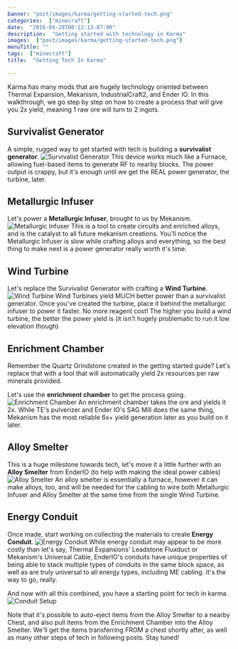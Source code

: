 ```yaml
---
banner: "post/images/karma/getting-started-tech.png"
categories:  ["minecraft"]
date:  "2016-04-28T00:22:13-07:00"
description:  "Getting started with technology in Karma"
images:  ["post/images/karma/getting-started-tech.png"]
menuTitle: ""
tags:  ["minecraft"]
title:  "Getting Tech In Karma"

---
```


Karma has many mods that are hugely technology oriented between Thermal Expansion, Mekanism, IndustrialCraft2, and Ender IO.
In this walkthrough, we go step by step on how to create a process that will give you 2x yield, meaning 1 raw ore will turn to 2 ingots.

<!--more-->
## Survivalist Generator
A simple, rugged way to get started with tech is building a **survivalist generator**.
![Survivalist Generator](/post/images/karma/survivalist-generator.png)
This device works much like a Furnace, allowing fuel-based items to generate RF to nearby blocks. The power output is crappy, but it's enough until we get the REAL power generator, the turbine, later.

## Metallurgic Infuser
Let's power a **Metallurgic Infuser**, brought to us by Mekanism.
![Metallurgic Infuser](/post/images/karma/metallurgic-infuser.png)
This is a tool to create circuits and enriched alloys, and is the catalyst to all future mekanism creations.
You'll notice the Metallurgic Infuser is slow while crafting alloys and everything, so the best thing to make next is a power generator really worth it's time.

## Wind Turbine
Let's replace the Survivalist Generator with crafting a **Wind Turbine**.
![Wind Turbine](/post/images/karma/wind-turbine.png)
Wind Turbines yield MUCH better power than a survivalist generator. Once you've created the turbine, place it behind the metallurgic infuser to power it faster. No more reagent cost! The higher you build a wind turbine, the better the power yield is (it isn't hugely problematic to run it low elevation though)


## Enrichment Chamber

Remember the Quartz Grindstone created in the getting started guide? Let's replace that with a tool that will automatically yield 2x resources per raw minerals provided. 

Let's use the **enrichment chamber** to get the process going.
![Enrichment Chamber](/post/images/karma/enrichment-chamber.png)
An enrichment chamber takes the ore and yields it 2x. While TE's pulverizer and Ender IO's SAG Mill does the same thing, Mekanism has the most reliable 6x+ yield generation later as you build on it later.

## Alloy Smelter
This is a huge milestone towards tech, let's move it a little further with an **Alloy Smelter** from EnderIO (to help with making the ideal power cables)
![Alloy Smelter](/post/images/karma/alloy-smelter.png)
An alloy smelter is essentially a furnace, however it can make alloys, too, and will be needed for the cabling to wire both Metallurgic Infuser and Alloy Smelter at the same time from the single Wind Turbine.

## Energy Conduit

Once made, start working on collecting the materials to create **Energy Conduit**.
![Energy Conduit](/post/images/karma/energy-conduit.png)
While energy conduit may appear to be more costly than let's say, Thermal Expansions' Leadstone Fluxduct or Mekanism's Universal Cable, EnderIO's conduits have unique properties of being able to stack multiple types of conduits in the same block space, as well as are truly universal to all energy types, including ME cabling. It's the way to go, really.

And now with all this combined, you have a starting point for tech in karma.
![Conduit Setup](/post/images/karma/conduit-setup.png)

Note that it's possible to auto-eject items from the Alloy Smelter to a nearby Chest, and also pull items from the Enrichment Chamber into the Alloy Smelter. We'll get the items transferring FROM a chest shortly after, as well as many other steps of tech in following posts. Stay tuned!